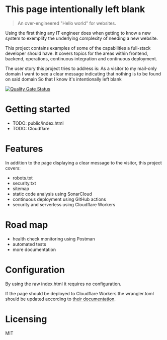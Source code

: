 # This page intentionally left blank 
> An over-engineered "Hello world" for websites.

Using the first thing any IT engineer does when getting to know a new system to exemplify the underlying complexity of needing a new website.

This project contains examples of some of the capabilities a full-stack developer should have. It covers topics for the areas within frontend, backend, operations, continuous integration and continuous deployment.

The user story this project tries to address is:
As a visitor to my mail-only domain
I want to see a clear message indicating that nothing is to be found on said domain
So that I know it's intentionally left blank

[![Quality Gate Status](https://sonarcloud.io/api/project_badges/measure?project=YnkDK_intentionally-left-blank&metric=alert_status)](https://sonarcloud.io/dashboard?id=YnkDK_intentionally-left-blank)

# Getting started
- TODO: public/index.html
- TODO: Cloudflare

# Features
In addition to the page displaying a clear message to the visitor, this project covers:
- robots.txt
- security.txt
- sitemap
- static code analysis using SonarCloud
- continuous deployment using GitHub actions
- security and serverless using Cloudflare Workers

# Road map
- health check monitoring using Postman
- automated tests
- more documentation

# Configuration
By using the raw index.html it requires no configuration. 

If the page should be deployed to Cloudflare Workers the wrangler.toml should be updated according to [their documentation](https://developers.cloudflare.com/workers/).

# Licensing 
MIT